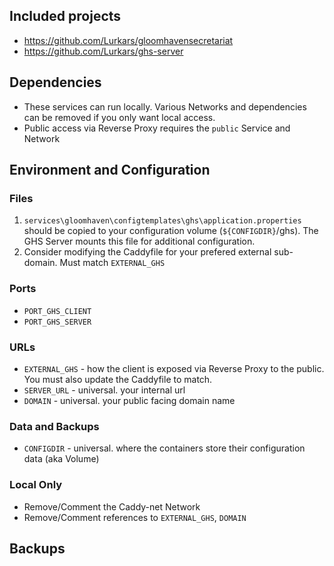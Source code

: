 ## Included projects

- https://github.com/Lurkars/gloomhavensecretariat
- https://github.com/Lurkars/ghs-server

## Dependencies

- These services can run locally. Various Networks and dependencies can be removed if you only want local access.
- Public access via Reverse Proxy requires the `public` Service and Network


## Environment and Configuration

### Files
1. `services\gloomhaven\configtemplates\ghs\application.properties` should be copied to your configuration volume (`${CONFIGDIR}`/ghs). The GHS Server mounts this file for additional configuration.
1. Consider modifying the Caddyfile for your prefered external sub-domain. Must match `EXTERNAL_GHS`

### Ports

- `PORT_GHS_CLIENT`
- `PORT_GHS_SERVER`

### URLs
- `EXTERNAL_GHS` - how the client is exposed via Reverse Proxy to the public. You must also update the Caddyfile to match.
- `SERVER_URL` - universal. your internal url
- `DOMAIN` - universal. your public facing domain name

### Data and Backups
- `CONFIGDIR` - universal. where the containers store their configuration data (aka Volume)

### Local Only
- Remove/Comment the Caddy-net Network
- Remove/Comment references to `EXTERNAL_GHS`, `DOMAIN`

## Backups